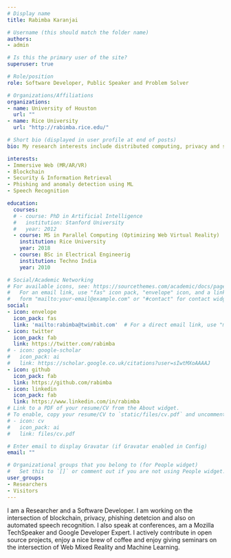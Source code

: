 ```yaml
---
# Display name
title: Rabimba Karanjai

# Username (this should match the folder name)
authors:
- admin

# Is this the primary user of the site?
superuser: true

# Role/position
role: Software Developer, Public Speaker and Problem Solver

# Organizations/Affiliations
organizations:
- name: University of Houston
  url: ""
- name: Rice University
  url: "http://rabimba.rice.edu/"

# Short bio (displayed in user profile at end of posts)
bio: My research interests include distributed computing, privacy and security, phishing detection, blockchain, distributed web, web mixed reality and asutomated speech recognition.

interests:
- Immersive Web (MR/AR/VR)
- Blockchain
- Security & Information Retrieval
- Phishing and anomaly detection using ML
- Speech Recognition

education:
  courses:
  # - course: PhD in Artificial Intelligence
  #   institution: Stanford University
  #   year: 2012
  - course: MS in Parallel Computing (Optimizing Web Virtual Reality)
    institution: Rice University
    year: 2018
  - course: BSc in Electrical Engineerig
    institution: Techno India
    year: 2010

# Social/Academic Networking
# For available icons, see: https://sourcethemes.com/academic/docs/page-builder/#icons
#   For an email link, use "fas" icon pack, "envelope" icon, and a link in the
#   form "mailto:your-email@example.com" or "#contact" for contact widget.
social:
- icon: envelope
  icon_pack: fas
  link: 'mailto:rabimba@twimbit.com'  # For a direct email link, use "mailto:test@example.org".
- icon: twitter
  icon_pack: fab
  link: https://twitter.com/rabimba
# - icon: google-scholar
#   icon_pack: ai
#   link: https://scholar.google.co.uk/citations?user=sIwtMXoAAAAJ
- icon: github
  icon_pack: fab
  link: https://github.com/rabimba
- icon: linkedin
  icon_pack: fab
  link: https://www.linkedin.com/in/rabimba
# Link to a PDF of your resume/CV from the About widget.
# To enable, copy your resume/CV to `static/files/cv.pdf` and uncomment the lines below.
# - icon: cv
#   icon_pack: ai
#   link: files/cv.pdf

# Enter email to display Gravatar (if Gravatar enabled in Config)
email: ""

# Organizational groups that you belong to (for People widget)
#   Set this to `[]` or comment out if you are not using People widget.
user_groups:
- Researchers
- Visitors
---
```


I am a Researcher and a Software Developer. I am working on the intersection of blockchain, privacy, phishing detetcion and also on automated speech recognition. 
I also speak at conferences, am a Mozilla TechSpeaker and Google Developer Expert. I actively contribute in open source projects, enjoy a nice brew of coffee and enjoy giving seminars on the intersection of Web Mixed Reality and Machine Learning.

